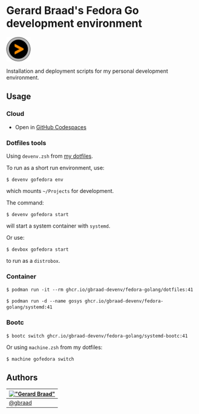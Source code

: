 Gerard Braad's Fedora Go development environment
================================================

!["Prompt"](https://raw.githubusercontent.com/gbraad/assets/gh-pages/icons/prompt-icon-64.png)


Installation and deployment scripts for my personal development environment.


Usage
-----

### Cloud

  * Open in [GitHub Codespaces](https://github.com/codespaces/new?hide_repo_select=true&ref=main&repo=914744126&skip_quickstart=true)

### Dotfiles tools
Using `devenv.zsh` from [my dotfiles](https://github.com/gbraad/dotfiles/blob/main/zsh/.zshrc.d/devenv.zsh).

To run as a short run environment, use:
```
$ devenv gofedora env
```
which mounts `~/Projects` for development.

The command:
```
$ devenv gofedora start
```
will start a system container with `systemd`.

Or use:
```
$ devbox gofedora start
```
to run as a `distrobox`.


### Container

```
$ podman run -it --rm ghcr.io/gbraad-devenv/fedora-golang/dotfiles:41
```

```
$ podman run -d --name gosys ghcr.io/gbraad-devenv/fedora-golang/systemd:41
```

### Bootc

```
$ bootc switch ghcr.io/gbraad-devenv/fedora-golang/systemd-bootc:41
```

Or using `machine.zsh` from my dotfiles:

```
$ machine gofedora switch
```


Authors
-------

| [!["Gerard Braad"](http://gravatar.com/avatar/e466994eea3c2a1672564e45aca844d0.png?s=60)](http://gbraad.nl "Gerard Braad <me@gbraad.nl>") |
|---|
| [@gbraad](https://gbraad.nl/social)  



